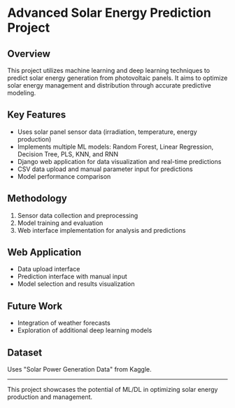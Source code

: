 # Advanced Solar Energy Prediction Project

## Overview
This project utilizes machine learning and deep learning techniques to predict solar energy generation from photovoltaic panels. It aims to optimize solar energy management and distribution through accurate predictive modeling.

## Key Features
- Uses solar panel sensor data (irradiation, temperature, energy production)
- Implements multiple ML models: Random Forest, Linear Regression, Decision Tree, PLS, KNN, and RNN
- Django web application for data visualization and real-time predictions
- CSV data upload and manual parameter input for predictions
- Model performance comparison

## Methodology
1. Sensor data collection and preprocessing
2. Model training and evaluation
3. Web interface implementation for analysis and predictions

## Web Application
- Data upload interface
- Prediction interface with manual input
- Model selection and results visualization

## Future Work
- Integration of weather forecasts
- Exploration of additional deep learning models

## Dataset
Uses "Solar Power Generation Data" from Kaggle.

---

This project showcases the potential of ML/DL in optimizing solar energy production and management.
